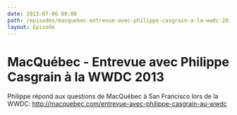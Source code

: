 ```yaml
---
date: 2013-07-06 00:00
path: /episodes/macquebec-entrevue-avec-philippe-casgrain-a-la-wwdc-2013
layout: Episode
---
```

# MacQuébec - Entrevue avec Philippe Casgrain à la WWDC 2013
<p>Philippe répond aux questions de MacQuébec à San Francisco lors de la WWDC: <a href="http://macquebec.com/entrevue-avec-philippe-casgrain-au-wwdc" title="Entrevue avec Philippe">http://macquebec.com/entrevue-avec-philippe-casgrain-au-wwdc</a></p>
